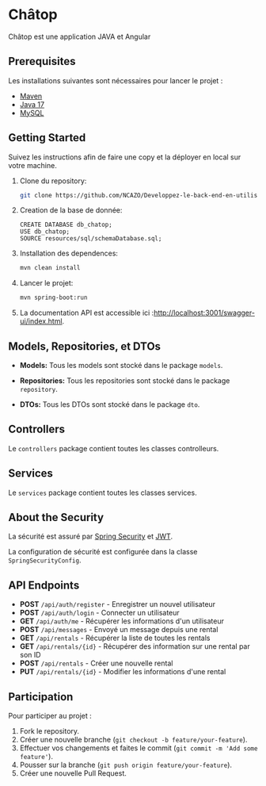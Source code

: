 # Châtop

Châtop est une application JAVA et Angular

## Prerequisites

Les installations suivantes sont nécessaires pour lancer le projet :

- [Maven](https://maven.apache.org/install.html)
- [Java 17](https://www.oracle.com/java/technologies/javase-jdk17-downloads.html)
- [MySQL](https://dev.mysql.com/downloads/mysql/)

## Getting Started

Suivez les instructions afin de faire une copy et la déployer en local sur votre machine.

1. Clone du repository:

    ```bash
    git clone https://github.com/NCAZO/Developpez-le-back-end-en-utilisant-Java-et-Spring.git
    ```
    
4. Creation de la base de donnée:

    ```mysql
    CREATE DATABASE db_chatop;
    USE db_chatop;
    SOURCE resources/sql/schemaDatabase.sql;
    ```

5. Installation des dependences:

    ```bash
    mvn clean install
    ```

6. Lancer le projet:

    ```bash
    mvn spring-boot:run
    ```

7. La documentation API est accessible ici :[http://localhost:3001/swagger-ui/index.html](http://localhost:3001/swagger-ui/index.html).

## Models, Repositories, et DTOs

- **Models:** Tous les models sont stocké dans le package `models`.

- **Repositories:** Tous les repositories sont stocké dans le package `repository`.

- **DTOs:** Tous les DTOs sont stocké dans le package `dto`.

## Controllers

Le `controllers` package contient toutes les classes controlleurs.

## Services

Le `services` package contient toutes les classes services.

## About the Security

La sécurité est assuré par [Spring Security](https://spring.io/projects/spring-security) et [JWT](https://jwt.io/).

La configuration de sécurité est configurée dans la classe `SpringSecurityConfig`.

## API Endpoints

- **POST** `/api/auth/register` - Enregistrer un nouvel utilisateur
- **POST** `/api/auth/login` - Connecter un utilisateur
- **GET** `/api/auth/me` - Récupérer les informations d'un utilisateur
- **POST** `/api/messages` - Envoyé un message depuis une rental
- **GET** `/api/rentals` - Récupérer la liste de toutes les rentals
- **GET** `/api/rentals/{id}` - Récupérer des information sur une rental par son ID
- **POST** `/api/rentals` - Créer une nouvelle rental
- **PUT** `/api/rentals/{id}` - Modifier les informations d'une rental

## Participation

Pour participer au projet :

1. Fork le repository.
2. Créer une nouvelle branche (`git checkout -b feature/your-feature`).
3. Effectuer vos changements et faites le commit (`git commit -m 'Add some feature'`).
4. Pousser sur la branche (`git push origin feature/your-feature`).
5. Créer une nouvelle Pull Request.
